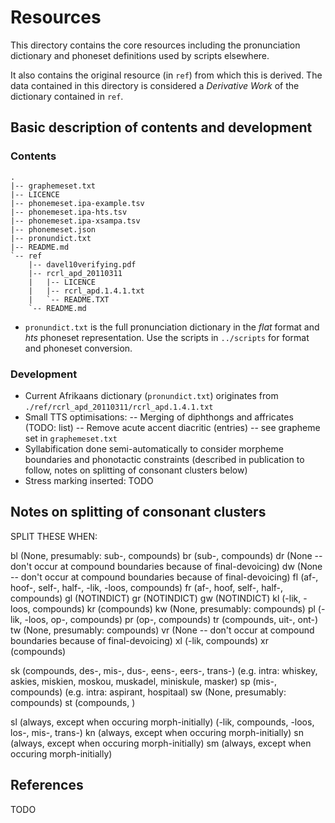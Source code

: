 Resources
=========

This directory contains the core resources including the pronunciation dictionary and phoneset definitions used by scripts elsewhere.

It also contains the original resource (in `ref`) from which this is derived. The data contained in this directory is considered a *Derivative Work* of the dictionary contained in `ref`.


Basic description of contents and development
---------------------------------------------

### Contents

```
.
|-- graphemeset.txt
|-- LICENCE
|-- phonemeset.ipa-example.tsv
|-- phonemeset.ipa-hts.tsv
|-- phonemeset.ipa-xsampa.tsv
|-- phonemeset.json
|-- pronundict.txt
|-- README.md
`-- ref
    |-- davel10verifying.pdf
    |-- rcrl_apd_20110311
    |   |-- LICENCE
    |   |-- rcrl_apd.1.4.1.txt
    |   `-- README.TXT
    `-- README.md
```

- `pronundict.txt` is the full pronunciation dictionary in the *flat* format and *hts* phoneset representation. Use the scripts in `../scripts` for format and phoneset conversion.


### Development

- Current Afrikaans dictionary (`pronundict.txt`) originates from `./ref/rcrl_apd_20110311/rcrl_apd.1.4.1.txt`
- Small TTS optimisations:
   -- Merging of diphthongs and affricates (TODO: list)
   -- Remove acute accent diacritic (entries) -- see grapheme set in `graphemeset.txt`
- Syllabification done semi-automatically to consider morpheme boundaries and phonotactic constraints (described in publication to follow, notes on splitting of consonant clusters below)
- Stress marking inserted: TODO


## Notes on splitting of consonant clusters

SPLIT THESE WHEN:

bl	(None, presumably: sub-, compounds)
br	(sub-, compounds)
dr	(None -- don't occur at compound boundaries because of final-devoicing)
dw	(None -- don't occur at compound boundaries because of final-devoicing)
fl	(af-, hoof-, self-, half-, -lik, -loos, compounds)
fr	(af-, hoof, self-, half-, compounds)
gl	(NOTINDICT)
gr	(NOTINDICT)
gw	(NOTINDICT)
kl	(-lik, -loos, compounds)
kr	(compounds)
kw	(None, presumably: compounds)
pl	(-lik, -loos, op-, compounds)
pr	(op-, compounds)
tr	(compounds, uit-, ont-)
tw	(None, presumably: compounds)
vr	(None -- don't occur at compound boundaries because of final-devoicing)
xl	(-lik, compounds)
xr	(compounds)

sk	(compounds, des-, mis-, dus-, eens-, eers-, trans-) (e.g. intra: whiskey, askies, miskien, moskou, muskadel, miniskule, masker)
sp	(mis-, compounds) (e.g. intra: aspirant, hospitaal)
sw	(None, presumably: compounds)
st	(compounds, )

sl	(always, except when occuring morph-initially) (-lik, compounds, -loos, los-, mis-, trans-)
kn	(always, except when occuring morph-initially)
sn	(always, except when occuring morph-initially)
sm	(always, except when occuring morph-initially)


References
----------

TODO
